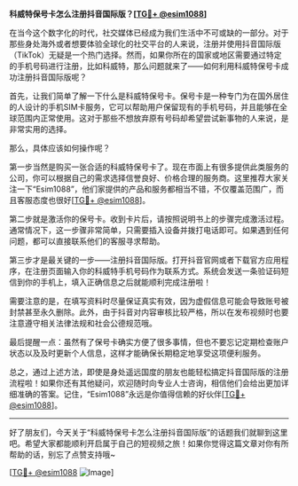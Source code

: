 **科威特保号卡怎么注册抖音国际版？[[TG💪+ @esim1088](https://t.me/s/esim1088)]**

在当今这个数字化的时代，社交媒体已经成为我们生活中不可或缺的一部分。对于那些身处海外或者想要体验全球化的社交平台的人来说，注册并使用抖音国际版（TikTok）无疑是一个热门选择。然而，如果你所在的国家或地区需要通过特定的手机号码进行注册，比如科威特，那么问题就来了——如何利用科威特保号卡成功注册抖音国际版呢？

首先，让我们简单了解一下什么是科威特保号卡。保号卡是一种专门为在国外居住的人设计的手机SIM卡服务，它可以帮助用户保留现有的手机号码，并且能够在全球范围内正常使用。这对于那些不想放弃原有号码却希望尝试新事物的人来说，是非常实用的选择。

那么，具体应该如何操作呢？

第一步当然是购买一张合适的科威特保号卡了。现在市面上有很多提供此类服务的公司，你可以根据自己的需求选择信誉良好、价格合理的服务商。这里推荐大家关注一下“Esim1088”，他们家提供的产品和服务都相当不错，不仅覆盖范围广，而且客服态度也很好[[TG💪+ @esim1088](https://t.me/s/esim1088)]。

第二步就是激活你的保号卡。收到卡片后，请按照说明书上的步骤完成激活过程。通常情况下，这一步骤非常简单，只需要插入设备并拨打电话即可。如果遇到任何问题，都可以直接联系他们的客服寻求帮助。

第三步才是最关键的一步——注册抖音国际版。打开抖音官网或者下载官方应用程序，在注册页面输入你的科威特手机号码作为联系方式。系统会发送一条验证码短信到你的手机上，填入正确信息之后就能顺利完成注册啦！

需要注意的是，在填写资料时尽量保证真实有效，因为虚假信息可能会导致账号被封禁甚至永久删除。此外，由于抖音对内容审核比较严格，所以在发布视频时也要注意遵守相关法律法规和社会公德规范哦。

最后提醒一点：虽然有了保号卡确实方便了很多事情，但也不要忘记定期检查账户状态以及及时更新个人信息，这样才能确保长期稳定地享受这项便利服务。

总之，通过上述方法，即使是身处遥远国度的朋友也能轻松搞定抖音国际版的注册流程啦！如果你还有其他疑问，欢迎随时向专业人士咨询，相信他们会给出更加详细准确的答案。记住，“Esim1088”永远是你值得信赖的好伙伴[[TG💪+ @esim1088](https://t.me/s/esim1088)]。

---

好了朋友们，今天关于“科威特保号卡怎么注册抖音国际版”的话题我们就聊到这里吧。希望大家都能顺利开启属于自己的短视频之旅！如果你觉得这篇文章对你有所帮助的话，别忘了点赞支持哦~ 

[[TG💪+ @esim1088](https://t.me/s/esim1088) ![Image](https://i.postimg.cc/4NQfJmqS/Snipaste-2025-05-13-00-14-12.png)]